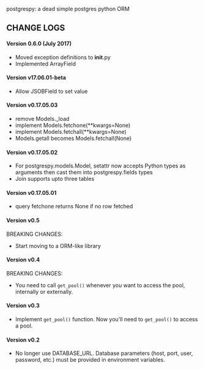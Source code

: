 postgrespy: a dead simple postgres python ORM

## CHANGE LOGS
#### Version 0.6.0 (July 2017)
- Moved exception definitions to __init__.py
- Implemented ArrayField
#### Version v17.06.01-beta
- Allow JSOBField to set value
#### Version v0.17.05.03
- remove Models._load
- implement Models.fetchone(**kwargs=None)
- implement Models.fetchall(**kwargs=None)
- Models.getall becomes Models.fetchall(None)
#### Version v0.17.05.02
- For postgrespy.models.Model, setattr now accepts Python types as arguments then cast them
into postgrespy.fields types
- Join supports upto three tables
#### Version v0.17.05.01
- query fetchone returns None if no row fetched

#### Version v0.5
BREAKING CHANGES:
- Start moving to a ORM-like library

#### Version v0.4
BREAKING CHANGES:
- You need to call `get_pool()` whenever you want to access the pool, internally or externally.

#### Version v0.3
- Implement `get_pool()` function. Now you'll need to `get_pool()` to access a pool.

#### Version v0.2
- No longer use DATABASE_URL. Database parameters (host, port, user, password, etc.) must be provided in environment variables.
